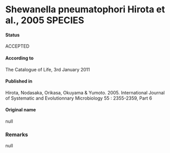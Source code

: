 Shewanella pneumatophori Hirota et al., 2005 SPECIES
=======

#### Status
ACCEPTED

#### According to
The Catalogue of Life, 3rd January 2011

#### Published in
Hirota, Nodasaka, Orikasa, Okuyama & Yumoto. 2005. International Journal of Systematic and Evolutionnary Microbiology 55 : 2355-2359, Part 6

#### Original name
null

### Remarks
null
